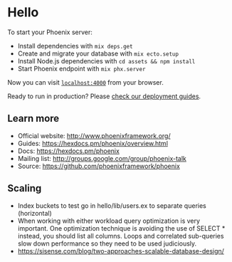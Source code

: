 # Hello

To start your Phoenix server:

  * Install dependencies with `mix deps.get`
  * Create and migrate your database with `mix ecto.setup`
  * Install Node.js dependencies with `cd assets && npm install`
  * Start Phoenix endpoint with `mix phx.server`

Now you can visit [`localhost:4000`](http://localhost:4000) from your browser.

Ready to run in production? Please [check our deployment guides](https://hexdocs.pm/phoenix/deployment.html).

## Learn more

  * Official website: http://www.phoenixframework.org/
  * Guides: https://hexdocs.pm/phoenix/overview.html
  * Docs: https://hexdocs.pm/phoenix
  * Mailing list: http://groups.google.com/group/phoenix-talk
  * Source: https://github.com/phoenixframework/phoenix

## Scaling

  * Index buckets to test go in hello/lib/users.ex to separate queries (horizontal)
  * When working with either workload query optimization is very important. One optimization technique is avoiding the use of SELECT * instead, you should list all columns. Loops and correlated sub-queries slow down performance so they need to be used judiciously.
  * https://sisense.com/blog/two-approaches-scalable-database-design/
